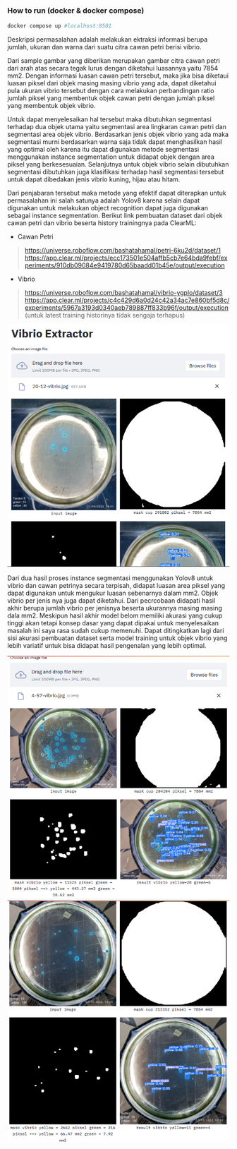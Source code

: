 ### How to run (docker & docker compose)
```bash
docker compose up #localhost:8501
```

Deskripsi permasalahan adalah melakukan ektraksi informasi berupa jumlah, ukuran dan warna dari suatu citra cawan petri berisi vibrio.

Dari sample gambar yang diberikan merupakan gambar citra cawan petri dari arah atas secara tegak lurus dengan diketahui luasannya yaitu 7854 mm2. Dengan informasi luasan cawan petri tersebut, maka jika bisa diketaui luasan piksel dari objek masing masing vibrio yang ada, dapat diketahui pula ukuran vibrio tersebut dengan cara melakukan perbandingan ratio jumlah piksel yang membentuk objek cawan petri dengan jumlah piksel yang membentuk objek vibrio.

Untuk dapat menyelesaikan hal tersebut maka dibutuhkan segmentasi terhadap dua objek utama yaitu segmentasi area lingkaran cawan petri dan segmentasi area objek vibrio. Berdasarkan jenis objek vibrio yang ada maka segmentasi murni berdasarkan warna saja tidak dapat menghasilkan hasil yang optimal oleh karena itu dapat digunakan metode segmentasi menggunakan instance segmentation untuk didapat objek dengan area piksel yang berkesesuaian. Selanjutnya untuk objek vibrio selain dibutuhkan segmentasi dibutuhkan juga klasifikasi terhadap hasil segmentasi tersebut untuk dapat dibedakan jenis vibrio kuning, hijau atau hitam.

Dari penjabaran tersebut maka metode yang efektif dapat diterapkan untuk permasalahan ini salah satunya adalah Yolov8 karena selain dapat digunakan untuk melakukan object recognition dapat juga digunakan sebagai instance segmentation. Berikut link pembuatan dataset dari objek cawan petri dan vibrio beserta history trainingnya pada ClearML:

* Cawan Petri
> https://universe.roboflow.com/bashatahamal/petri-6ku2d/dataset/1
> https://app.clear.ml/projects/ecc173501e504affb5cb7e64bda9febf/experiments/910db09084e9419780d65baadd01b45e/output/execution

* Vibrio
> https://universe.roboflow.com/bashatahamal/vibrio-ygplo/dataset/3
> https://app.clear.ml/projects/c4c429d6a0d24c42a34ac7e860bf5d8c/experiments/5967a3193d0340aeb789887ff833b96f/output/execution (untuk latest training historinya tidak sengaja terhapus)


![image_load](./sample/1.png)

Dari dua hasil proses instance segmentasi menggunakan Yolov8 untuk vibrio dan cawan petrinya secara terpisah, didapat luasan area piksel yang dapat digunakan untuk mengukur luasan sebenarnya dalam mm2. Objek vibrio per jenis nya juga dapat diketahui. Dari pecrcobaan didapati hasil akhir berupa jumlah vibrio per jenisnya beserta ukurannya masing masing dala mm2. Meskipun hasil akhir model belom memiliki akurasi yang cukup tinggi akan tetapi konsep dasar yang dapat dipakai untuk menyelesaikan masalah ini saya rasa sudah cukup memenuhi. Dapat ditingkatkan lagi dari sisi akurasi pembuatan dataset serta model training untuk objek vibrio yang lebih variatif untuk  bisa didapat hasil pengenalan yang lebih optimal.


![image_load](./sample/2.png)
![image_load](./sample/3.png)




